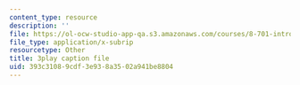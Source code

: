 ```yaml
---
content_type: resource
description: ''
file: https://ol-ocw-studio-app-qa.s3.amazonaws.com/courses/8-701-introduction-to-nuclear-and-particle-physics-fall-2020/393c31089cdf3e938a3502a941be8804_dksNHMhiXVQ.srt
file_type: application/x-subrip
resourcetype: Other
title: 3play caption file
uid: 393c3108-9cdf-3e93-8a35-02a941be8804
---
```

